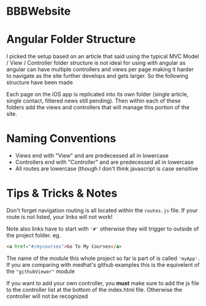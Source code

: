 # BBBWebsite

# Angular Folder Structure
I picked the setup based on an article that said using the typical MVC Model / View / Controller folder structure is not ideal 
for using with angular as angular can have multiple controllers and views per page making it harder to navigate as the site 
further develops and gets larger. So the following structure have been made

Each page on the iOS app is replicated into its own folder (single article, single contact, filtered news still pending). Then
within each of these folders add the views and controllers that will manage this portion of the site.

# Naming Conventions
* Views end with "View" and are predecessed all in lowercase
* Controllers end with "Controller" and are predecessed all in lowercase
* All routes are lowercase (though I don't think javascript is case sensitive

# Tips & Tricks & Notes
Don't forget navigation routing is all located within the `routes.js` file. If your route is not listed, your links will not work!

Note also links have to start with `'#'` otherwise they will trigger to outside of the project folder.
eg. <br>
````html
<a href="#/mycourses">Go To My Courses</a>
````

The name of the module this whole project so far is part of is called `'myApp'`. If you are comparing with medhat's github
examples this is the equivelent of the `"githubViewer"` module

If you want to add your own controller, you <b>must</b> make sure to add the js file to the controller list at the bottom
of the index.html file. Otherwise the controller will not be recognized
